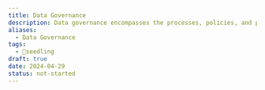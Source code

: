 ```yaml
---
title: Data Governance
description: Data governance encompasses the processes, policies, and practices organizations implement to ensure the proper management, quality, integrity, and security of their data throughout its lifecycle, aiming to maximize its value while mitigating risks and ensuring compliance with regulations.
aliases:
  - Data Governance
tags:
  - 🌱seedling
draft: true
date: 2024-04-29
status: not-started
---
```

